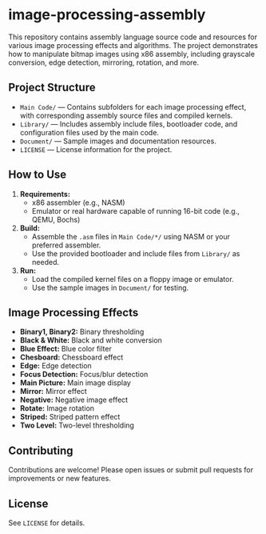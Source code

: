 # image-processing-assembly

This repository contains assembly language source code and resources for various image processing effects and algorithms. The project demonstrates how to manipulate bitmap images using x86 assembly, including grayscale conversion, edge detection, mirroring, rotation, and more.

## Project Structure

-   `Main Code/` — Contains subfolders for each image processing effect, with corresponding assembly source files and compiled kernels.
-   `Library/` — Includes assembly include files, bootloader code, and configuration files used by the main code.
-   `Document/` — Sample images and documentation resources.
-   `LICENSE` — License information for the project.

## How to Use

1.  **Requirements:**
    -   x86 assembler (e.g., NASM)
    -   Emulator or real hardware capable of running 16-bit code (e.g., QEMU, Bochs)
2.  **Build:**
    -   Assemble the `.asm` files in `Main Code/*/` using NASM or your preferred assembler.
    -   Use the provided bootloader and include files from `Library/` as needed.
3.  **Run:**
    -   Load the compiled kernel files on a floppy image or emulator.
    -   Use the sample images in `Document/` for testing.

## Image Processing Effects

-   **Binary1, Binary2:** Binary thresholding
-   **Black & White:** Black and white conversion
-   **Blue Effect:** Blue color filter
-   **Chesboard:** Chessboard effect
-   **Edge:** Edge detection
-   **Focus Detection:** Focus/blur detection
-   **Main Picture:** Main image display
-   **Mirror:** Mirror effect
-   **Negative:** Negative image effect
-   **Rotate:** Image rotation
-   **Striped:** Striped pattern effect
-   **Two Level:** Two-level thresholding

## Contributing

Contributions are welcome! Please open issues or submit pull requests for improvements or new features.

## License

See `LICENSE` for details.